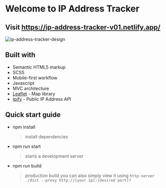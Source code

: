 # Welcome to IP Address Tracker

## Visit https://ip-address-tracker-v01.netlify.app/

![ip-address-tracker-design](https://user-images.githubusercontent.com/82145849/139475597-043b1393-f6dd-46e9-ad46-d1e0f111bab5.png)

## Built with

- Semantic HTML5 markup
- SCSS
- Mobile-first workflow
- Javascript
- MVC architecture
- [Leaflet](https://leafletjs.com/) - Map library
- [Ipify](https://www.ipify.org/) - Public IP Address API

## Quick start guide

- npm install

  > install dependencies

- npm run start

  > starts a development server

- npm run build
  > production build you can also simply view it using `http-server ./dist --proxy http://[your ip]:[desired port]?`
